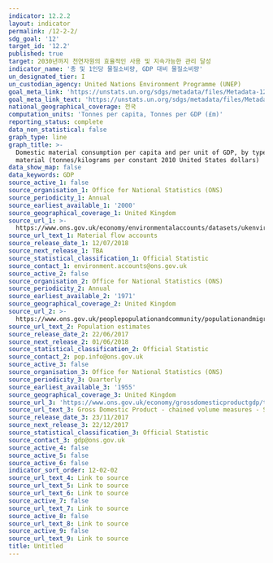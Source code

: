 ```yaml
---
indicator: 12.2.2
layout: indicator
permalink: /12-2-2/
sdg_goal: '12'
target_id: '12.2'
published: true
target: 2030년까지 천연자원의 효율적인 사용 및 지속가능한 관리 달성
indicator_name: '총 및 1인당 물질소비량, GDP 대비 물질소비량'
un_designated_tier: I
un_custodian_agency: United Nations Environment Programme (UNEP)
goal_meta_link: 'https://unstats.un.org/sdgs/metadata/files/Metadata-12-02-02.pdf'
goal_meta_link_text: 'https://unstats.un.org/sdgs/metadata/files/Metadata-12-02-02.pdf'
national_geographical_coverage: 전국
computation_units: 'Tonnes per capita, Tonnes per GDP (£m)'
reporting_status: complete
data_non_statistical: false
graph_type: line
graph_title: >-
  Domestic material consumption per capita and per unit of GDP, by type of raw
  material (tonnes/kilograms per constant 2010 United States dollars)
data_show_map: false
data_keywords: GDP
source_active_1: false
source_organisation_1: Office for National Statistics (ONS)
source_periodicity_1: Annual
source_earliest_available_1: '2000'
source_geographical_coverage_1: United Kingdom
source_url_1: >-
  https://www.ons.gov.uk/economy/environmentalaccounts/datasets/ukenvironmentalaccountsmaterialflowsaccountunitedkingdom
source_url_text_1: Material flow accounts
source_release_date_1: 12/07/2018
source_next_release_1: TBA
source_statistical_classification_1: Official Statistic
source_contact_1: environment.accounts@ons.gov.uk
source_active_2: false
source_organisation_2: Office for National Statistics (ONS)
source_periodicity_2: Annual
source_earliest_available_2: '1971'
source_geographical_coverage_2: United Kingdom
source_url_2: >-
  https://www.ons.gov.uk/peoplepopulationandcommunity/populationandmigration/populationestimates
source_url_text_2: Population estimates
source_release_date_2: 22/06/2017
source_next_release_2: 01/06/2018
source_statistical_classification_2: Official Statistic
source_contact_2: pop.info@ons.gov.uk
source_active_3: false
source_organisation_3: Office for National Statistics (ONS)
source_periodicity_3: Quarterly
source_earliest_available_3: '1955'
source_geographical_coverage_3: United Kingdom
source_url_3: 'https://www.ons.gov.uk/economy/grossdomesticproductgdp/timeseries/abmi/pn2'
source_url_text_3: Gross Domestic Product - chained volume measures - Seasonally adjusted £m
source_release_date_3: 23/11/2017
source_next_release_3: 22/12/2017
source_statistical_classification_3: Official Statistic
source_contact_3: gdp@ons.gov.uk
source_active_4: false
source_active_5: false
source_active_6: false
indicator_sort_order: 12-02-02
source_url_text_4: Link to source
source_url_text_5: Link to source
source_url_text_6: Link to source
source_active_7: false
source_url_text_7: Link to source
source_active_8: false
source_url_text_8: Link to source
source_active_9: false
source_url_text_9: Link to source
title: Untitled
---
```

